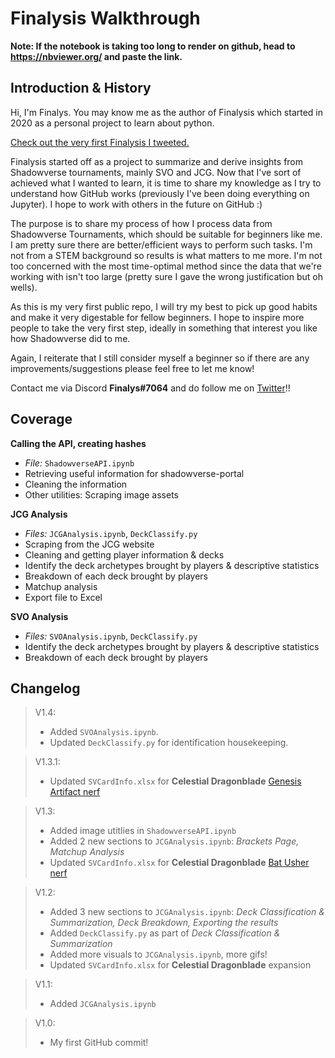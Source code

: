 # Finalysis Walkthrough

**Note: If the notebook is taking too long to render on github,  head to https://nbviewer.org/ and paste the link.**

## Introduction & History
Hi, I'm Finalys. You may know me as the author of Finalysis which started in 2020 as a personal project to learn about python. 

[Check out the very first Finalysis I tweeted.](https://twitter.com/_finalys_/status/1241254832989593606?s=20&t=voDlHTU61L76QXQsW92XNQ)

Finalysis started off as a project to summarize and derive insights from Shadowverse tournaments, mainly SVO and JCG. Now that I've sort of achieved what I wanted to learn, it is time to share my knowledge as I try to understand how GitHub works (previously I've been doing everything on Jupyter). I hope to work with others in the future on GitHub :)

The purpose is to share my process of how I process data from Shadowverse Tournaments, which should be suitable for beginners like me. I am pretty sure there are better/efficient ways to perform such tasks. I'm not from a STEM background so results is what matters to me more. I'm not too concerned with the most time-optimal method since the data that we're working with isn't too large (pretty sure I gave the wrong justification but oh wells).

As this is my very first public repo, I will try my best to pick up good habits and make it very digestable for fellow beginners. I hope to inspire more people to take the very first step, ideally in something that interest you like how Shadowverse did to me. 

Again, I reiterate that I still consider myself a beginner so if there are any improvements/suggestions please feel free to let me know! 

Contact me via Discord **Finalys#7064** and do follow me on [Twitter](https://twitter.com/_finalys_)!!

## Coverage

**Calling the API, creating hashes**
- *File:* `ShadowverseAPI.ipynb`
- Retrieving useful information for shadowverse-portal
- Cleaning the information
- Other utilities: Scraping image assets
    
**JCG Analysis**
- *Files:* `JCGAnalysis.ipynb`, `DeckClassify.py`
- Scraping from the JCG website
- Cleaning and getting player information & decks
- Identify the deck archetypes brought by players & descriptive statistics
- Breakdown of each deck brought by players
- Matchup analysis
- Export file to Excel

**SVO Analysis**
- *Files:* `SVOAnalysis.ipynb`, `DeckClassify.py`
- Identify the deck archetypes brought by players & descriptive statistics
- Breakdown of each deck brought by players

## Changelog
>V1.4:
>- Added `SVOAnalysis.ipynb`.
>- Updated `DeckClassify.py` for identification housekeeping.

>V1.3.1:
>- Updated `SVCardInfo.xlsx` for **Celestial Dragonblade** [Genesis Artifact nerf](https://shadowverse.com/news/?announce_id=2451)

>V1.3:
>- Added image utitlies in `ShadowverseAPI.ipynb`
>- Added 2 new sections to `JCGAnalysis.ipynb`: *Brackets Page, Matchup Analysis*
>- Updated `SVCardInfo.xlsx` for **Celestial Dragonblade** [Bat Usher nerf](https://shadowverse.com/news/?announce_id=2437)


>V1.2:
>- Added 3 new sections to `JCGAnalysis.ipynb`: *Deck Classification & Summarization, Deck Breakdown, Exporting the results*
>- Added `DeckClassify.py` as part of *Deck Classification & Summarization*
>- Added more visuals to `JCGAnalysis.ipynb`, more gifs!
>- Updated `SVCardInfo.xlsx` for **Celestial Dragonblade** expansion


>V1.1:
>- Added `JCGAnalysis.ipynb`

>V1.0:
>- My first GitHub commit!